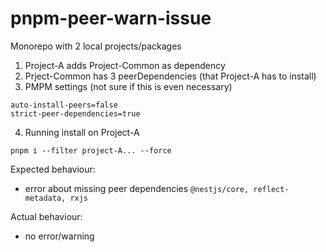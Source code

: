 # pnpm-peer-warn-issue

Monorepo with 2 local projects/packages
1. Project-A adds Project-Common as dependency
2. Prject-Common has 3 peerDependencies (that Project-A has to install)
3. PMPM settings (not sure if this is even necessary)
``` 
auto-install-peers=false
strict-peer-dependencies=true 
```
4. Running install on Project-A
```
pnpm i --filter project-A... --force 
```

Expected behaviour:
- error about missing peer dependencies `@nestjs/core, reflect-metadata, rxjs`

Actual behaviour:
- no error/warning

